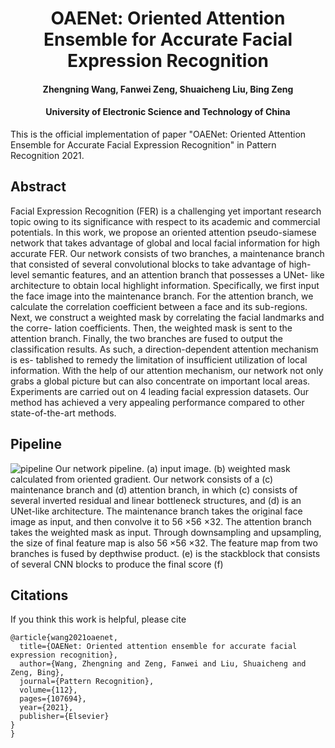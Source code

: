 # <center> OAENet: Oriented Attention Ensemble for Accurate Facial Expression Recognition

<h4 align="center">Zhengning Wang, Fanwei Zeng, Shuaicheng Liu, Bing Zeng</h4>
<h4 align="center">University of Electronic Science and Technology of China</h4>

This is the official implementation of paper "OAENet: Oriented Attention Ensemble for Accurate Facial Expression Recognition" in Pattern Recognition 2021.

## Abstract
Facial Expression Recognition (FER) is a challenging yet important research topic owing to its significance with respect to its academic and commercial potentials. In this work, we propose an oriented attention pseudo-siamese network that takes advantage of global and local facial information for high accurate FER. Our network consists of two branches, a maintenance branch that consisted of several convolutional blocks to take advantage of high-level semantic features, and an attention branch that possesses a UNet- like architecture to obtain local highlight information. Specifically, we first input the face image into the maintenance branch. For the attention branch, we calculate the correlation coefficient between a face and its sub-regions. Next, we construct a weighted mask by correlating the facial landmarks and the corre- lation coefficients. Then, the weighted mask is sent to the attention branch. Finally, the two branches are fused to output the classification results. As such, a direction-dependent attention mechanism is es- tablished to remedy the limitation of insufficient utilization of local information. With the help of our attention mechanism, our network not only grabs a global picture but can also concentrate on important local areas. Experiments are carried out on 4 leading facial expression datasets. Our method has achieved a very appealing performance compared to other state-of-the-art methods.


## Pipeline
![pipeline](https://user-images.githubusercontent.com/1344482/181180943-f48794d7-c499-4919-8f8a-e53eecf3659d.JPG)
Our network pipeline. (a) input image. (b) weighted mask calculated from oriented gradient. Our network consists of a (c) maintenance branch and (d) attention branch, in which (c) consists of several inverted residual and linear bottleneck structures, and (d) is an UNet-like architecture. The maintenance branch takes the original face image as input, and then convolve it to 56 ×56 ×32. The attention branch takes the weighted mask as input. Through downsampling and upsampling, the size of final feature map is also 56 ×56 ×32. The feature map from two branches is fused by depthwise product. (e) is the stackblock that consists of several CNN blocks to produce the final score (f)


## Citations
If you think this work is helpful, please cite

```
@article{wang2021oaenet,
  title={OAENet: Oriented attention ensemble for accurate facial expression recognition},
  author={Wang, Zhengning and Zeng, Fanwei and Liu, Shuaicheng and Zeng, Bing},
  journal={Pattern Recognition},
  volume={112},
  pages={107694},
  year={2021},
  publisher={Elsevier}
}
}
```

